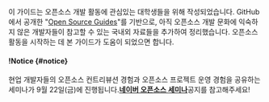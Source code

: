 이 가이드는 오픈소스 개발 활동에 관심있는 대학생들을 위해 작성되었습니다. GitHub에서 공개한 "[Open Source Guides](https://opensource.guide/)"를 기반으로, 아직 오픈소스 개발 문화에 익숙하지 않은 개발자들이 참고할 수 있는 국내외 자료들을 추가하여 정리했습니다. 오픈소스 활동을 시작하는 데 본 가이드가 도움이 되었으면 합니다.

#### !Notice {#notice}

현업 개발자들의 오픈소스 컨트리뷰션 경험과 오픈소스 프로젝트 운영 경험을 공유하는 세미나가 9월 22일\(금\)에 진행됩니다.[**네이버 오픈소스 세미나**](https://naver.github.io/OpenSourceGuide/book/Appendix/seminar.html)공지를 참고해주세요!

